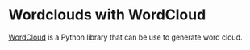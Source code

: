 # Wordclouds with WordCloud

[WordCloud](http://amueller.github.io/word_cloud/index.html) is a Python library that can be use to generate word cloud.

